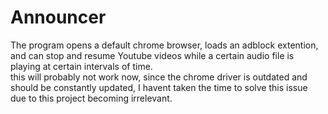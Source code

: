 # Announcer
The program opens a default chrome browser, loads an adblock extention, and can stop and resume Youtube videos while a certain audio file is playing at certain intervals of time.<br>
this will probably not work now, since the chrome driver is outdated and should be constantly updated, I havent taken the time to solve this issue due to this project becoming irrelevant.
